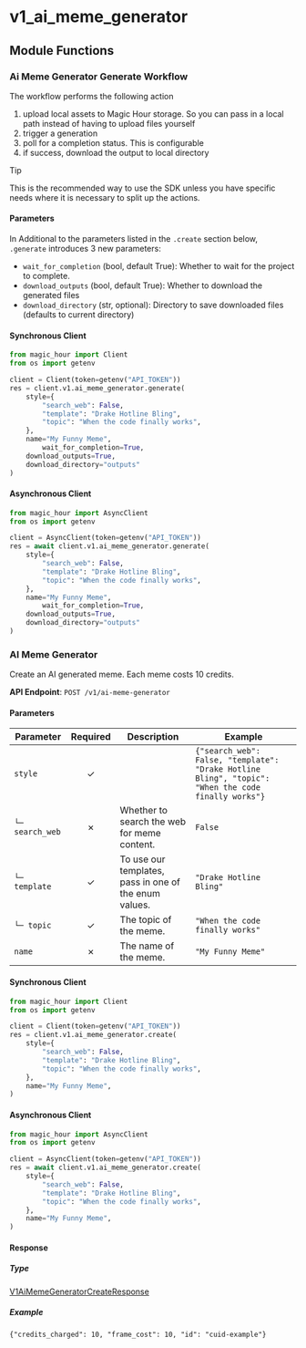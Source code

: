 # v1_ai_meme_generator

## Module Functions

<!-- CUSTOM DOCS START -->

### Ai Meme Generator Generate Workflow <a name="generate"></a>

The workflow performs the following action

1. upload local assets to Magic Hour storage. So you can pass in a local path instead of having to upload files yourself
2. trigger a generation
3. poll for a completion status. This is configurable
4. if success, download the output to local directory

> [!TIP]
> This is the recommended way to use the SDK unless you have specific needs where it is necessary to split up the actions.

#### Parameters

In Additional to the parameters listed in the `.create` section below, `.generate` introduces 3 new parameters:

- `wait_for_completion` (bool, default True): Whether to wait for the project to complete.
- `download_outputs` (bool, default True): Whether to download the generated files
- `download_directory` (str, optional): Directory to save downloaded files (defaults to current directory)

#### Synchronous Client

```python
from magic_hour import Client
from os import getenv

client = Client(token=getenv("API_TOKEN"))
res = client.v1.ai_meme_generator.generate(
    style={
        "search_web": False,
        "template": "Drake Hotline Bling",
        "topic": "When the code finally works",
    },
    name="My Funny Meme",
        wait_for_completion=True,
    download_outputs=True,
    download_directory="outputs"
)
```

#### Asynchronous Client

```python
from magic_hour import AsyncClient
from os import getenv

client = AsyncClient(token=getenv("API_TOKEN"))
res = await client.v1.ai_meme_generator.generate(
    style={
        "search_web": False,
        "template": "Drake Hotline Bling",
        "topic": "When the code finally works",
    },
    name="My Funny Meme",
        wait_for_completion=True,
    download_outputs=True,
    download_directory="outputs"
)
```

<!-- CUSTOM DOCS END -->

### AI Meme Generator <a name="create"></a>

Create an AI generated meme. Each meme costs 10 credits.

**API Endpoint**: `POST /v1/ai-meme-generator`

#### Parameters

| Parameter | Required | Description | Example |
|-----------|:--------:|-------------|--------|
| `style` | ✓ |  | `{"search_web": False, "template": "Drake Hotline Bling", "topic": "When the code finally works"}` |
| `└─ search_web` | ✗ | Whether to search the web for meme content. | `False` |
| `└─ template` | ✓ | To use our templates, pass in one of the enum values. | `"Drake Hotline Bling"` |
| `└─ topic` | ✓ | The topic of the meme. | `"When the code finally works"` |
| `name` | ✗ | The name of the meme. | `"My Funny Meme"` |

#### Synchronous Client

```python
from magic_hour import Client
from os import getenv

client = Client(token=getenv("API_TOKEN"))
res = client.v1.ai_meme_generator.create(
    style={
        "search_web": False,
        "template": "Drake Hotline Bling",
        "topic": "When the code finally works",
    },
    name="My Funny Meme",
)

```

#### Asynchronous Client

```python
from magic_hour import AsyncClient
from os import getenv

client = AsyncClient(token=getenv("API_TOKEN"))
res = await client.v1.ai_meme_generator.create(
    style={
        "search_web": False,
        "template": "Drake Hotline Bling",
        "topic": "When the code finally works",
    },
    name="My Funny Meme",
)

```

#### Response

##### Type
[V1AiMemeGeneratorCreateResponse](/magic_hour/types/models/v1_ai_meme_generator_create_response.py)

##### Example
`{"credits_charged": 10, "frame_cost": 10, "id": "cuid-example"}`

